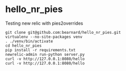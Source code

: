 hello_nr_pies
=============

Testing new relic with pies2overrides

```
git clone git@github.com:bearnard/hello_nr_pies.git
virtualenv --no-site-packages venv
. ./venv/bin/activate
cd hello_nr_pies
pip install -r requirements.txt
newrelic-admin run-python server.py
curl -v http://127.0.0.1:8080/hello
curl -v http://127.0.0.1:8080/hello

```

